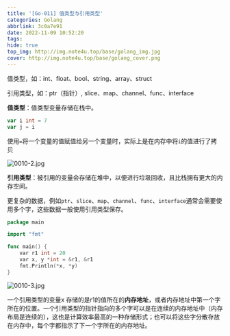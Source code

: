```yaml
---
title: '[Go-011] 值类型与引用类型'
categories: Golang
abbrlink: 3c0a7e91
date: 2022-11-09 10:52:20
tags:
hide: true
top_img: http://img.note4u.top/base/golang_img.jpg
cover: http://img.note4u.top/base/golang_cover.png
---
```


值类型，如：int、float、bool、string、array、struct

引用类型，如：ptr（指针）, slice、map、channel、func、interface

**值类型**：值类型变量存储在栈中。

```go
var i int = 7
var j = i
```

使用`=`将一个变量的值赋值给另一个变量时，实际上是在内存中将`i`的值进行了拷贝

![0010-2.jpg](0010-2.jpg)

**引用类型**：被引用的变量会存储在堆中，以便进行垃圾回收，且比栈拥有更大的内存空间。

更复杂的数据，例如`ptr`、`slice`、`map`、`channel`、`func`、`interface`通常会需要使用多个字，这些数据一般使用引用类型保存。

```go
package main

import "fmt"

func main() {
    var r1 int = 20
    var x, y *int = &r1, &r1
    fmt.Println(*x, *y)
}
```

![0010-3.jpg](0010-3.jpg)

一个引用类型的变量x 存储的是r1的值所在的**内存地址**，或者内存地址中第一个字所在的位置。一个引用类型的指针指向的多个字可以是在连续的内存地址中（内存布局是连续的），这也是计算效率最高的一种存储形式；也可以将这些字分散存放在内存中，每个字都指示了下一个字所在的内存地址。